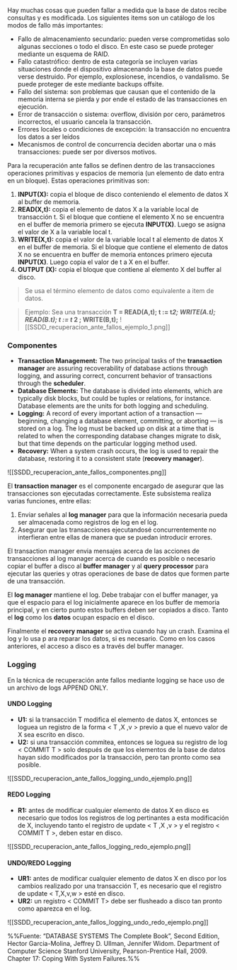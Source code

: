 Hay muchas cosas que pueden fallar a medida que la base de datos recibe consultas y es modificada. Los siguientes items son un catálogo de los modos de fallo más importantes:
- Fallo de almacenamiento secundario: pueden verse comprometidas solo algunas secciones o todo el disco. En este caso se puede proteger mediante un esquema de RAID.
- Fallo catastrófico: dentro de esta categoría se incluyen varias situaciones donde el dispositivo almacenando la base de datos puede verse destruido. Por ejemplo, explosionese, incendios, o vandalismo. Se puede proteger de este mediante backups offsite.
- Fallo del sistema: son problemas que causan que el contenido de la memoria interna se pierda y por ende el estado de las transacciones en ejecución.
- Error de transacción o sistema: overflow, división por cero, parámetros incorrectos, el usuario cancela la transacción.
- Errores locales o condiciones de excepción: la transacción no encuentra los datos a ser leídos
- Mecanismos de control de concurrencia deciden abortar una o más transacciones: puede ser por diversos motivos.

Para la recuperación ante fallos se definen dentro de las transacciones operaciones primitivas y espacios de memoria (un elemento de dato entra en un bloque). Estas operaciones primitivas son:
1. **INPUT(X):** copia el bloque de disco conteniendo el elemento de datos X al buffer de memoria. 
2. **READ(X,t):** copia el elemento de datos X a la variable local de transacción t. Si el bloque que contiene el elemento X no se encuentra en el buffer de memoria primero se ejecuta **INPUT(X)**. Luego se asigna el valor de X a la variable local t.
3. **WRITE(X,t):** copia el valor de la variable local t al elemento de datos X en el buffer de memoria. Si el bloque que contiene el elemento de datos X no se encuentra en buffer de memoria entonces primero ejecuta **INPUT(X)**. Luego copia el valor de t a X en el buffer.
4. **OUTPUT (X):** copia el bloque que contiene al elemento X del buffer al disco.

> Se usa el término elemento de datos como equivalente a item de datos.

> Ejemplo:
> Sea una transacción **T = READ(A,t); t := t*2; WRITE(A.t); READ(B.t); t := t* 2 ; WRITE(B,t);**
> ![[SSDD_recuperacion_ante_fallos_ejemplo_1.png]]

### Componentes
- **Transaction Management:** The two principal tasks of the **transaction manager** are assuring recoverability of database actions through logging, and assuring correct, concurrent behavior of transactions through the **scheduler**.
- **Database Elements:** The database is divided into elements, which are typically disk blocks, but could be tuples or relations, for instance. Database elements are the units for both logging and scheduling.
- **Logging:** A record of every important action of a transaction — beginning, changing a database element, committing, or aborting — is stored on a log. The log must be backed up on disk at a time that is related to when the corresponding database changes migrate to disk, but that time depends on the particular logging method used.
- **Recovery:** When a system crash occurs, the log is used to repair the database, restoring it to a consistent state (**recovery manager**).

![[SSDD_recuperacion_ante_fallos_componentes.png]]

El **transaction manager** es el componente encargado de asegurar que las transacciones son ejecutadas correctamente. Este subsistema realiza varias funciones, entre ellas:
1. Enviar señales al **log manager** para que la información necesaria pueda ser almacenada como registros de log en el log.
2. Asegurar que las transacciones ejecutandosé concurrentemente no interfieran entre ellas de manera que se puedan introducir errores.

El transaction manager envia mensajes acerca de las acciones de transacciones al log manager acerca de cuando es posible o necesario copiar el buffer a disco al **buffer manager** y al **query processor** para ejecutar las queries y otras operaciones de base de datos que formen parte de una transacción.

El **log manager** mantiene el log. Debe trabajar con el buffer manager, ya que el espacio para el log inicialmente aparece en los buffer de memoria principal, y en cierto punto estos buffers deben ser copiados a disco. Tanto el **log** como los **datos** ocupan espacio en el disco.

Finalmente el **recovery manager** se activa cuando hay un crash. Examina el log y lo usa p ara reparar los datos, si es necesario. Como en los casos anteriores, el acceso a disco es a través del buffer manager.

### Logging
En la técnica de recuperación ante fallos mediante logging se hace uso de un archivo de logs APPEND ONLY.

#### UNDO Logging
- **U1:** si la transacción T modifica el elemento de datos X, entonces se loguea un registro de la forma < T ,X ,v > previo a que el nuevo valor de X sea escrito en disco.
- **U2:** si una transacción commitea, entonces se loguea su registro de log < COMMIT T > solo después de que los elementos de la base de datos hayan sido modificados por la transacción, pero tan pronto como sea posible.

![[SSDD_recuperacion_ante_fallos_logging_undo_ejemplo.png]]

#### REDO Logging
- **R1:** antes de modificar cualquier elemento de datos X en disco es necesario que todos los registros de log pertinantes a esta modificación de X, incluyendo tanto el registro de update < T ,X ,v > y el registro < COMMIT T >, deben estar en disco.

![[SSDD_recuperacion_ante_fallos_logging_redo_ejemplo.png]]

#### UNDO/REDO Logging
- **UR1:** antes de modificar cualquier elemento de datos X en disco por los cambios realizado por una transacción T, es necesario que el registro de update < T,X,v,w > esté en disco.
- **UR2:** un registro < COMMIT T> debe ser flusheado a disco tan pronto como aparezca en el log.

![[SSDD_recuperacion_ante_fallos_logging_undo_redo_ejemplo.png]]

%%Fuente: “DATABASE SYSTEMS The Complete Book”, Second Edition, Hector Garcia-Molina, Jeffrey D. Ullman, Jennifer Widom. Department of Computer Science Stanford University, Pearson-Prentice Hall, 2009. Chapter 17: Coping With System Failures.%%